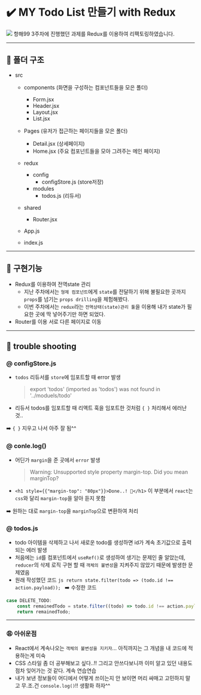 # ✔️ MY Todo List 만들기 with Redux

![](https://velog.velcdn.com/images/jhhyung/post/23f1a108-7d87-462e-9326-bdf4f253e339/image.png)
항해99 3주차에 진행했던 과제를 Redux를 이용하여 리팩토링하였습니다.

---

## 📁 폴더 구조

- src

  - components (화면을 구성하는 컴포넌트들을 모은 폴더)
    - Form.jsx
    - Header.jsx
    - Layout.jsx
    - List.jsx
  - Pages (유저가 접근하는 페이지들을 모은 폴더)
    - Detail.jsx (상세페이지)
    - Home.jsx (주요 컴포넌트들을 모아 그려주는 메인 페이지)
  - redux
    - config
      - configStore.js (store저장)
    - modules
      - todos.js (리듀서)
  - shared

    - Router.jsx

  - App.js
  - index.js

---

## 📌 구현기능

- Redux를 이용하여 전역state 관리
  - 지난 주차에서는 `형제 컴포넌트`에게 `state`를 전달하기 위해 불필요한 곳까지 `props`를 넘기는 `props drilling`을 체험해봤다.
  - 이번 주차에서는 `redux`라는 `전역상태(state)관리 툴`을 이용해 내가 state가 필요한 곳에 딱 넣어주기만 하면 되었다.
- Router를 이용 서로 다른 페이지로 이동

---

## 📌 trouble shooting

### @ configStore.js

- `todos` 리듀서를 `store`에 임포트할 때 error 발생
  > export 'todos' (imported as 'todos') was not found in '../moduels/todo'
- 리듀서 todos를 임포트할 때 리액트 훅을 임포트한 것처럼 `{ }` 처리해서 에러난 것..

➡️ `{ }` 지우고 나서 아주 잘 됨^^

### @ conle.log()

- 어딘가 `margin`을 준 곳에서 `error` 발생
  > Warning: Unsupported style property margin-top. Did you mean marginTop?
- `<h1 style={{"margin-top": "80px"}}>Done..! 🎉</h1>` 이 부분에서 `react`는 `css`와 달리 `margin-top`을 알아 듣지 못함

➡️ 원하는 대로 `margin-top`을 `marginTop`으로 변환하여 처리

### @ todos.js

- todo 아이템을 삭제하고 나서 새로운 todo를 생성하면 id가 계속 초기값으로 출력되는 에러 발생
- 처음에는 `id`를 컴포넌트에서 `useRef()`로 생성하여 생기는 문제인 줄 알았는데, `reducer`의 삭제 로직 구현 할 때 `객체의 불변성`을 지켜주지 않았기 때문에 발생한 문제였음
- 원래 작성했던 코드
  `js return state.filter(todo => (todo.id !== action.payload)); `
  ➡️ 수정한 코드

```js
case DELETE_TODO:
    const remainedTodo = state.filter((todo) => todo.id !== action.payload);
    return remainedTodo;
```

---

### 😩 아쉬운점

- React에서 계속나오는 `객체의 불변성을 지키자`... 아직까지는 그 개념을 내 코드에 적용하는게 미숙
- CSS 스타일 좀 더 공부해보고 싶다..!! 그리고 안쓰다보니까 이미 알고 있던 내용도 점차 잊어가는 것 같다. 계속 연습연습
- 내가 보낸 정보들이 어디에서 어떻게 쓰이는지 안 보이면 머리 싸매고 고민하지 말고 무.조.건 `console.log()`!! 생활화 하자^^
